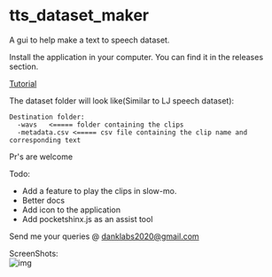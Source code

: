 # tts_dataset_maker
A gui to help make a text to speech dataset.

Install the application in your computer. You can find it in the releases section.

[Tutorial](https://www.google.com)

The dataset folder will look like(Similar to LJ speech dataset):<br />
```
Destination folder:
  -wavs   <===== folder containing the clips
  -metadata.csv <===== csv file containing the clip name and corresponding text
  ```


Pr's are welcome

Todo:
* Add a feature to play the clips in slow-mo.
* Better docs
* Add icon to the application
* Add pocketshinx.js as an assist tool 

Send me your queries @ danklabs2020@gmail.com

ScreenShots:<br />
![img](https://i.ibb.co/yFWsSMr/Screenshot-from-2020-03-09-11-09-32.png)
